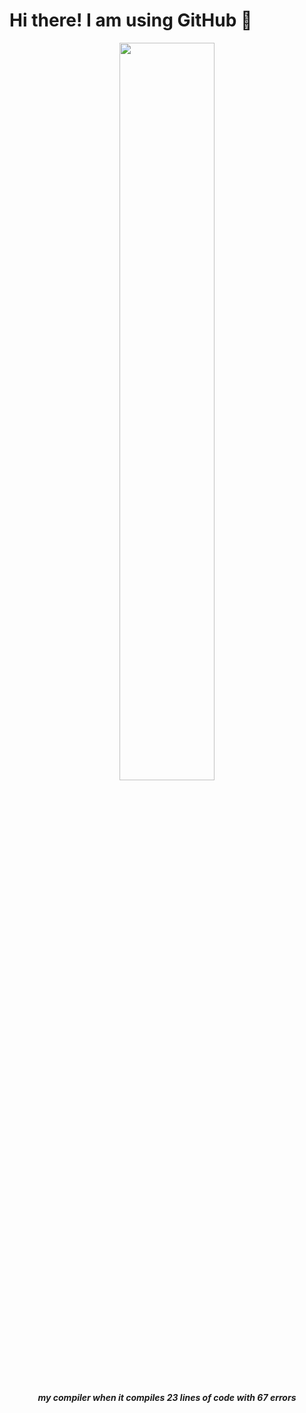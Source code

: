 # Hi there! I am using GitHub 👋
<p align="center">
<img src="media/jesus.gif" width="55%" length="55%"/>
</p>
<p align="center">
  <em><strong>my compiler when it compiles 23 lines of code with 67 errors</strong></em>
</p>

<!--
**alfa934/alfa934** is a ✨ _special_ ✨ repository because its `README.md` (this file) appears on your GitHub profile.

Here are some ideas to get you started:

- 🔭 I’m currently working on ...
- 🌱 I’m currently learning ...
- 👯 I’m looking to collaborate on ...
- 🤔 I’m looking for help with ...
- 💬 Ask me about ...
- 📫 How to reach me: ...
- 😄 Pronouns: ...
- ⚡ Fun fact: ...
-->
